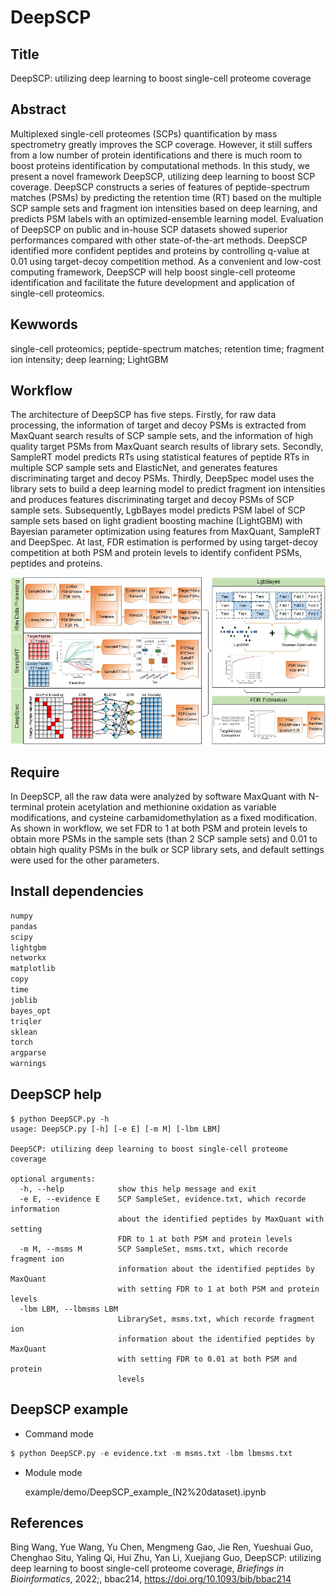 # DeepSCP

## Title

DeepSCP: utilizing deep learning to boost single-cell proteome coverage



## Abstract

Multiplexed single-cell proteomes (SCPs) quantification by mass spectrometry greatly improves the SCP coverage. However, it still suffers from a low number of protein identifications and there is much room to boost proteins identification by computational methods. In this study, we present a novel framework DeepSCP, utilizing deep learning to boost SCP coverage. DeepSCP constructs a series of features of peptide-spectrum matches (PSMs) by predicting the retention time (RT) based on the multiple SCP sample sets and fragment ion intensities based on deep learning, and predicts PSM labels with an optimized-ensemble learning model. Evaluation of DeepSCP on public and in-house SCP datasets showed superior performances compared with other state-of-the-art methods. DeepSCP identified more confident peptides and proteins by controlling q-value at 0.01 using target-decoy competition method. As a convenient and low-cost computing framework, DeepSCP will help boost single-cell proteome identification and facilitate the future development and application of single-cell proteomics.



 ## Kewwords

single-cell proteomics; peptide-spectrum matches; retention time; fragment ion intensity; deep learning; LightGBM



## Workflow

The architecture of DeepSCP has five steps. Firstly, for raw data processing, the information of target and decoy PSMs is extracted from MaxQuant search results of SCP sample sets, and the information of high quality target PSMs from MaxQuant search results of library sets. Secondly, SampleRT model predicts RTs using statistical features of peptide RTs in multiple SCP sample sets and ElasticNet, and generates features discriminating target and decoy PSMs. Thirdly, DeepSpec model uses the library sets to build a deep learning model to predict fragment ion intensities and produces features discriminating target and decoy PSMs of SCP sample sets. Subsequently, LgbBayes model predicts PSM label of SCP sample sets based on light gradient boosting machine (LightGBM)  with Bayesian parameter optimization using features from MaxQuant, SampleRT and DeepSpec. At last, FDR estimation is performed by using target-decoy competition at both PSM and protein levels to identify confident PSMs, peptides and proteins.

<img src="Figure1.jpg">



## Require

In DeepSCP, all the raw data were analyzed by software MaxQuant with N-terminal protein acetylation and methionine oxidation as variable modifications, and cysteine carbamidomethylation as a fixed modification. As shown in workflow, we set FDR to 1 at both PSM and protein levels to obtain more PSMs in the sample sets (than 2 SCP sample sets) and 0.01 to obtain high quality PSMs in the bulk or SCP library sets, and default settings were used for the other parameters.



## Install dependencies

```python
numpy
pandas
scipy
lightgbm
networkx
matplotlib
copy
time
joblib
bayes_opt
triqler
sklean
torch
argparse
warnings
```



## DeepSCP help

```pyhton
$ python DeepSCP.py -h
usage: DeepSCP.py [-h] [-e E] [-m M] [-lbm LBM]

DeepSCP: utilizing deep learning to boost single-cell proteome coverage

optional arguments:
  -h, --help            show this help message and exit
  -e E, --evidence E    SCP SampleSet, evidence.txt, which recorde information
                        about the identified peptides by MaxQuant with setting
                        FDR to 1 at both PSM and protein levels
  -m M, --msms M        SCP SampleSet, msms.txt, which recorde fragment ion
                        information about the identified peptides by MaxQuant
                        with setting FDR to 1 at both PSM and protein levels
  -lbm LBM, --lbmsms LBM
                        LibrarySet, msms.txt, which recorde fragment ion
                        information about the identified peptides by MaxQuant
                        with setting FDR to 0.01 at both PSM and protein
                        levels

```

## DeepSCP example

- Command mode

```python
$ python DeepSCP.py -e evidence.txt -m msms.txt -lbm lbmsms.txt
```

- Module mode

  example/demo/DeepSCP_example_(N2%20dataset).ipynb

## References

Bing Wang, Yue Wang, Yu Chen, Mengmeng Gao, Jie Ren, Yueshuai Guo, Chenghao Situ, Yaling Qi, Hui Zhu, Yan Li, Xuejiang Guo, DeepSCP: utilizing deep learning to boost single-cell proteome coverage, *Briefings in Bioinformatics*, 2022;, bbac214, https://doi.org/10.1093/bib/bbac214

